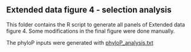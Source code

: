 ## Extended data figure 4 - selection analysis

This folder contains the R script to generate all panels of Extended data figure 4. Some modifications in the final figure were done manually. </br>

The phyloP inputs were generated with [phyloP_analysis.txt](https://github.com/SwallowGenomics/BarnSwallow/blob/main/Analyses/Selection%20analysis/phyloP_analysis.txt)

